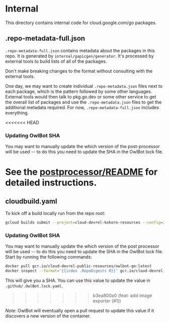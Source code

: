# Internal

This directory contains internal code for cloud.google.com/go packages.

## .repo-metadata-full.json

`.repo-metadata-full.json` contains metadata about the packages in this repo. It
is generated by `internal/gapicgen/generator`. It's processed by external tools
to build lists of all of the packages.

Don't make breaking changes to the format without consulting with the external
tools.

One day, we may want to create individual `.repo-metadata.json` files next to
each package, which is the pattern followed by some other languages. External
tools would then talk to pkg.go.dev or some other service to get the overall
list of packages and use the `.repo-metadata.json` files to get the additional
metadata required. For now, `.repo-metadata-full.json` includes everything.

<<<<<<< HEAD
### Updating OwlBot SHA

You may want to manually update the which version of the post-processor will be
used -- to do this you need to update the SHA in the OwlBot lock file.

See the [postprocessor/README](postprocessor/README.md) for detailed
instructions.
=======
## cloudbuild.yaml

To kick off a build locally run from the repo root:

```bash
gcloud builds submit --project=cloud-devrel-kokoro-resources --config=internal/cloudbuild.yaml
```

### Updating OwlBot SHA

You may want to manually update the which version of the post processor will be
used -- to do this you need to update the SHA in the OwlBot lock file. Start by
running the following commands:

```bash
docker pull gcr.io/cloud-devrel-public-resources/owlbot-go:latest
docker inspect --format='{{index .RepoDigests 0}}' gcr.io/cloud-devrel-public-resources/owlbot-go:latest
```

This will give you a SHA. You can use this value to update the value in
`.github/.OwlBot.lock.yaml`.
>>>>>>> b3ea800a0 (feat: add image exporter (#1))

*Note*: OwlBot will eventually open a pull request to update this value if it
discovers a new version of the container.
